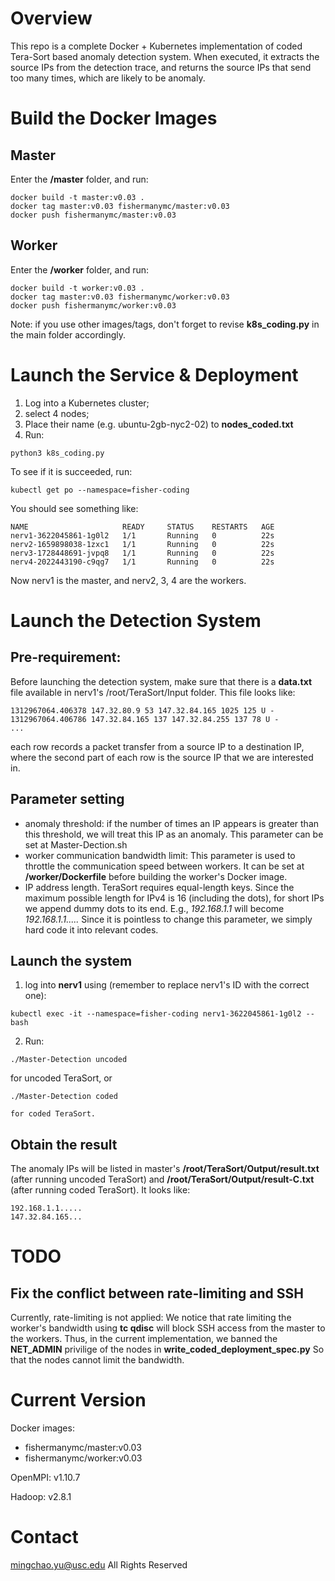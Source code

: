 Overview
============

This repo is a complete Docker + Kubernetes implementation of coded Tera-Sort based
anomaly detection system. When executed, it extracts the source IPs from the
detection trace, and returns the source IPs that send too many times, which are
likely to be anomaly.

Build the Docker Images
==========================

Master
------
Enter the **/master** folder, and run:
~~~
docker build -t master:v0.03 .
docker tag master:v0.03 fishermanymc/master:v0.03
docker push fishermanymc/master:v0.03
~~~

Worker
------
Enter the **/worker** folder, and run:
~~~
docker build -t worker:v0.03 .
docker tag master:v0.03 fishermanymc/worker:v0.03
docker push fishermanymc/worker:v0.03
~~~

Note: if you use other images/tags, don't forget to revise **k8s_coding.py**
in the main folder accordingly.


Launch the Service & Deployment
==================

   1. Log into a Kubernetes cluster;
   2. select 4 nodes;
   3. Place their name (e.g. ubuntu-2gb-nyc2-02) to **nodes_coded.txt**
   4. Run:
~~~
python3 k8s_coding.py
~~~

To see if it is succeeded, run:
~~~
kubectl get po --namespace=fisher-coding
~~~

You should see something like:
~~~
NAME                     READY     STATUS    RESTARTS   AGE
nerv1-3622045861-1g0l2   1/1       Running   0          22s
nerv2-1659898038-1zxc1   1/1       Running   0          22s
nerv3-1728448691-jvpq8   1/1       Running   0          22s
nerv4-2022443190-c9qg7   1/1       Running   0          22s
~~~

Now nerv1 is the master, and nerv2, 3, 4 are the workers.

Launch the Detection System
===========================

Pre-requirement:
----------------
Before launching the detection system, make sure that there is a **data.txt**
file available in nerv1's /root/TeraSort/Input folder. This file looks like:
~~~
1312967064.406378 147.32.80.9 53 147.32.84.165 1025 125 U -
1312967064.406786 147.32.84.165 137 147.32.84.255 137 78 U -
...
~~~
each row records a packet transfer from a source IP to a destination IP,
where the second part of each row is the source IP that we are interested in.
   

Parameter setting
------------------
   * anomaly threshold: if the number of times an IP appears is greater than this
     threshold, we will treat this IP as an anomaly. This parameter can be set
     at Master-Dection.sh
   * worker communication bandwidth limit: This parameter is used to throttle
     the communication speed between workers. It can be set at **/worker/Dockerfile**
     before building the worker's Docker image.
   * IP address length. TeraSort requires equal-length keys. Since the maximum
   possible length for IPv4 is 16 (including the dots), for short IPs we append dummy
   dots to its end. E.g., *192.168.1.1* will become *192.168.1.1.....*  Since it is
   pointless to change this parameter, we simply hard code it into relevant codes.

Launch the system
------------------

   1. log into **nerv1** using (remember to replace nerv1's ID with the correct one):
   ~~~
   kubectl exec -it --namespace=fisher-coding nerv1-3622045861-1g0l2 -- bash
   ~~~
   2. Run:
~~~
./Master-Detection uncoded
~~~
for uncoded TeraSort, or 
~~~
./Master-Detection coded
~~~
    for coded TeraSort.

Obtain the result
------------------
The anomaly IPs will be listed in master's **/root/TeraSort/Output/result.txt**
(after running uncoded TeraSort) and **/root/TeraSort/Output/result-C.txt**
(after running coded TeraSort). It looks like:
~~~
192.168.1.1.....
147.32.84.165...
~~~


TODO
====

Fix the conflict between rate-limiting and SSH
-----------------------------------------------
Currently, rate-limiting is not applied: We notice that rate limiting the worker's bandwidth using **tc qdisc** will block SSH access from the master to the workers. Thus, in the current implementation, we banned the **NET_ADMIN** privilige of the nodes in **write_coded_deployment_spec.py** So that the nodes cannot limit the
bandwidth.


Current Version
=================
Docker images:

   * fishermanymc/master:v0.03
   * fishermanymc/worker:v0.03

OpenMPI: v1.10.7

Hadoop: v2.8.1

Contact
=======
mingchao.yu@usc.edu
All Rights Reserved
